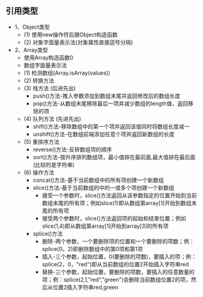 ## 引用类型
- 1、Object类型
  - (1) 使用new操作符后跟Object构造函数
  - (2) 对象字面量表示法(对象属性直接逗号分隔)
- 2、Array类型
  - 使用Array构造函数0
  - 数组字面量表示法
  - (1) 检测数组(Array.isArray(values))
  - (2) 转换方法
  - (3) 栈方法 (后进先出)
    - push()方法-推入参数添加到数组末尾并返回修改后的数组长度
    - pop()方法-从数组末尾移除最后一项并减少数组的length值，返回移除的项
  - (4) 队列方法 (先进先出)
    - shift()方法-移除数组中的第一个项并返回该值同时将数组长度减一
    - unshift()方法-在数组前端添加任意个项并返回新数组的长度
  - (5) 重排序方法
    - reverse()方法-反转数组项的顺序
    - sort()方法-按升序排列数组项，最小值排在最前面,最大值排在最后面(比较的是字符串)
  - (6) 操作方法
    - concat()方法-基于当前数组中的所有项创建一个新数组
    - slice()方法-基于当前数组的中的一或多个项创建一个新数组
      - 接受一个参数时，slice()方法返回从该参数指定的位置开始到当前数组末尾的所有项；例如slice(1)即从数组第array[1]开始到数组末尾的所有项
      - 接受两个参数时，slice()方法返回项的起始和结束位置；例如slice(1,4)即从数组第array[1]开始到array[3]的所有项
    - splice()方法
      - 删除-两个参数，一个要删除项的位置和一个要删除的项数；例：splice(0，2)即删除数组中的第0项和第1项
      - 插入-三个参数，起始位置，0(要删除的项数)，要插入的项；例：splice(2，0，"red")即从当前数组的位置2开始插入字符串red
      - 替换-三个参数，起始位置，要删除的项数，要插入的任意数量的项；例：splice(2,1,"red","green")会删除当前数组位置2的项，然后从位置2插入字符串red,green